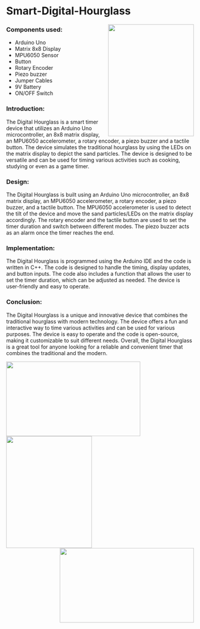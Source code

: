 # Smart-Digital-Hourglass

<a href="Digital Hourglass"><img src="https://user-images.githubusercontent.com/122706606/212504601-1da7cf09-b6a2-4fff-8dec-51b5cc71091b.jpg" align="right" height="300" width="230" ></a>


### Components used:
-	Arduino Uno
- Matrix 8x8 Display
- MPU6050 Sensor
- Button
- Rotary Encoder
- Piezo buzzer
- Jumper Cables
- 9V Battery
- ON/OFF Switch

### Introduction:

  The Digital Hourglass is a smart timer device that utilizes an Arduino Uno microcontroller, an 8x8 matrix display, an MPU6050 accelerometer, a rotary encoder, a piezo buzzer and a tactile button. The device simulates the traditional hourglass by using the LEDs on the matrix display to depict the sand particles. The device is designed to be versatile and can be used for timing various activities such as cooking, studying or even as a game timer.

### Design:

  The Digital Hourglass is built using an Arduino Uno microcontroller, an 8x8 matrix display, an MPU6050 accelerometer, a rotary encoder, a piezo buzzer, and a tactile button. The MPU6050 accelerometer is used to detect the tilt of the device and move the sand particles/LEDs on the matrix display accordingly. The rotary encoder and the tactile button are used to set the timer duration and switch between different modes. The piezo buzzer acts as an alarm once the timer reaches the end.

### Implementation:

  The Digital Hourglass is programmed using the Arduino IDE and the code is written in C++. The code is designed to handle the timing, display updates, and button inputs. The code also includes a function that allows the user to set the timer duration, which can be adjusted as needed. The device is user-friendly and easy to operate.

### Conclusion:

  The Digital Hourglass is a unique and innovative device that combines the traditional hourglass with modern technology. The device offers a fun and interactive way to time various activities and can be used for various purposes. The device is easy to operate and the code is open-source, making it customizable to suit different needs. Overall, the Digital Hourglass is a great tool for anyone looking for a reliable and convenient timer that combines the traditional and the modern.
  
<a href="Turn Left"><img src="https://user-images.githubusercontent.com/122706606/212505764-817665ef-54bf-4b5a-b10d-5255f3905ebf.jpg" align="left" height="200" width="360" ></a><a href="Alarm"><img src="https://user-images.githubusercontent.com/122706606/212504897-cd261175-2084-467c-be00-aff1672ce73f.jpg" align="center" height="300" width="230" ></a><a href="Turn Right"><img src="https://user-images.githubusercontent.com/122706606/212506494-d5847ac7-67f7-4bd8-a218-2ed9fab94632.jpg" align="right" height="200" width="360" ></a> 
